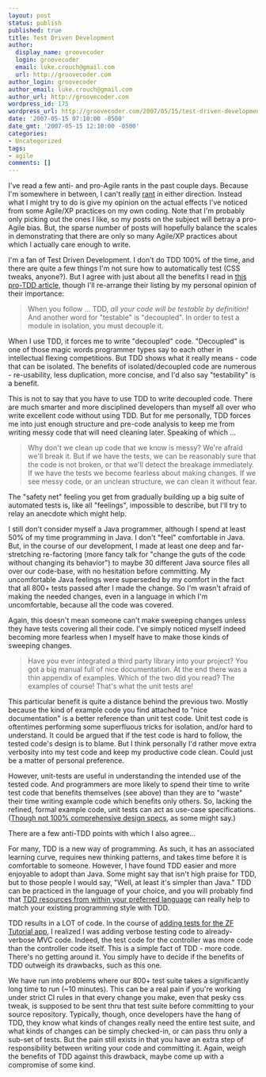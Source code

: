 ```yaml
---
layout: post
status: publish
published: true
title: Test Driven Development
author:
  display_name: groovecoder
  login: groovecoder
  email: luke.crouch@gmail.com
  url: http://groovecoder.com
author_login: groovecoder
author_email: luke.crouch@gmail.com
author_url: http://groovecoder.com
wordpress_id: 175
wordpress_url: http://groovecoder.com/2007/05/15/test-driven-development/
date: '2007-05-15 07:10:00 -0500'
date_gmt: '2007-05-15 12:10:00 -0500'
categories:
- Uncategorized
tags:
- agile
comments: []
---
```

<p>I've read a few anti- and pro-Agile rants in the past couple days. Because I'm somewhere in between, I can't really <a href="http://www.answers.com/rant&amp;r=67">rant</a> in either direction. Instead what I might try to do is give my opinion on the actual effects I've noticed from some Agile/XP practices on my own coding. Note that I'm probably only picking out the ones I like, so my posts on the subject will betray a pro-Agile bias. But, the sparse number of posts will hopefully balance the scales in demonstrating that there are only so many Agile/XP practices about which I actually care enough to write.</p>
<p>I'm a fan of Test Driven Development. I don't do TDD 100% of the time, and there are quite a few things I'm not sure how to automatically test (CSS tweaks, anyone?). But I agree with just about all the benefits I read in <a href="http://butunclebob.com/ArticleS.UncleBob.TheThreeRulesOfTdd">this pro-TDD article</a>, though I'll re-arrange their listing by my personal opinion of their importance:</p>
<blockquote><p>When you follow ... TDD, <i>all your code will be testable by definition!</i>  And another word for "testable" is "decoupled".  In order to test a module in isolation, you must decouple it.</p></blockquote>
<p>When I use TDD, it forces me to write "decoupled" code. "Decoupled" is one of those magic words programmer types say to each other in intellectual flexing competitions. But TDD shows what it really means - code that can be isolated. The benefits of isolated/decoupled code are numerous - re-usability, less duplication, more concise, and I'd also say "testability" is a benefit.</p>
<p>This is not to say that you have to use TDD to write decoupled code. There are much smarter and more disciplined developers than myself all over who write excellent code without using TDD. But for me personally, TDD forces me into just enough structure and pre-code analysis to keep me from writing messy code that will need cleaning later. Speaking of which ...</p>
<blockquote><p>Why don't we clean up code that we know is messy? We're afraid we'll break it. But if we have the tests, we can be reasonably sure that the code is not broken, or that we'll detect the breakage immediately. If we have the tests we become fearless about making changes. If we see messy code, or an unclean structure, we can clean it without fear.</p></blockquote>
<p>The "safety net" feeling you get from gradually building up a big suite of automated tests is, like all "feelings", impossible to describe, but I'll try to relay an anecdote which might help.</p>
<p>I still don't consider myself a Java programmer, although I spend at least 50% of my time programming in Java. I don't "feel" comfortable in Java. But, in the course of our development, I made at least one deep and far-stretching re-factoring (more fancy talk for "change the guts of the code without changing its behavior") to maybe 30 different Java source files all over our code-base, with no hesitation before committing. My uncomfortable Java feelings were superseded by my comfort in the fact that all 800+ tests passed after I made the change. So I'm wasn't afraid of making the needed changes, even in a language in which I'm uncomfortable, because all the code was covered.</p>
<p>Again, this doesn't mean someone can't make sweeping changes unless they have tests covering all their code. I've simply noticed myself indeed becoming more fearless when I myself have to make those kinds of sweeping changes.</p>
<blockquote><p>Have you ever integrated a third party library into your project? You got a big manual full of nice documentation. At the end there was a thin appendix of examples. Which of the two did you read? The examples of course! That's what the unit tests are!</p></blockquote>
<p>This particular benefit is quite a distance behind the previous two. Mostly because the kind of example code you find attached to "nice documentation" is a better reference than unit test code. Unit test code is oftentimes performing some superfluous tricks for isolation, and/or hard to understand. It could be argued that if the test code is hard to follow, the tested code's design is to blame. But I think personally I'd rather move extra verbosity into my test code and keep my productive code clean. Could just be a matter of personal preference.</p>
<p>However, unit-tests are useful in understanding the intended use of the tested code. And programmers are more likely to spend their time to write test code that benefits themselves (see above) than they are to "waste" their time writing example code which benefits only others. So, lacking the refined, formal example code, unit tests can act as use-case specifications. (<a href="http://www.agiledata.org/essays/tdd.html#Misconceptions">Though not 100% comprehensive design specs</a>, as some might say.)</p>
<p>There are a few anti-TDD points with which I also agree...</p>
<p>For many, TDD is a new way of programming. As such, it has an associated learning curve, requires new thinking patterns, and takes time before it is comfortable to someone. However, I have found TDD easier and more enjoyable to adopt than Java. Some might say that isn't high praise for TDD, but to those people I would say, "Well, at least it's simpler than Java." TDD can be practiced in the language of your choice, and you will probably find that <a href="http://www.phpunit.de/pocket_guide/3.0/en/test-first-programming.html">TDD resources from within your preferred language</a> can really help to match your existing programming style with TDD.</p>
<p>TDD results in a LOT of code. In the course of <a href="http://tulsaphp.net/node/40">adding tests for the ZF Tutorial app</a>, I realized I was adding verbose testing code to already-verbose MVC code. Indeed, the test code for the controller was more code than the controller code itself. This is a simple fact of TDD - more code. There's no getting around it. You simply have to decide if the benefits of TDD outweigh its drawbacks, such as this one.</p>
<p>We have run into problems where our 800+ test suite takes a significantly long time to run (~10 minutes). This can be a real pain if you're working under strict CI rules in that every change you make, even that pesky css tweak, is supposed to be sent thru that test suite before committing to your source repository. Typically, though, once developers have the hang of TDD, they know what kinds of changes really need the entire test suite, and what kinds of changes can be simply checked-in, or can pass thru only a sub-set of tests. But the pain still exists in that you have an extra step of responsibility between writing your code and committing it. Again, weigh the benefits of TDD against this drawback, maybe come up with a compromise of some kind.</p>
